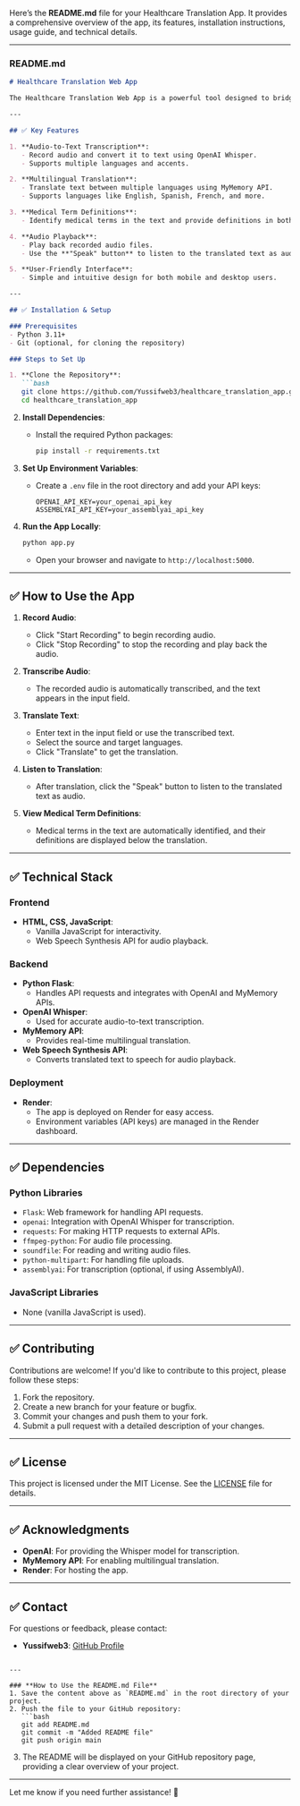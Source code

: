 Here’s the **README.md** file for your Healthcare Translation App. It provides a comprehensive overview of the app, its features, installation instructions, usage guide, and technical details.

---

### **README.md**

```markdown
# Healthcare Translation Web App

The Healthcare Translation Web App is a powerful tool designed to bridge language barriers in healthcare settings. It enables real-time audio-to-text transcription, multilingual translation, and medical term identification with definitions. The app is powered by **OpenAI Whisper** for transcription, **MyMemory API** for translation, and **Web Speech Synthesis API** for audio playback.

---

## ✅ Key Features

1. **Audio-to-Text Transcription**:
   - Record audio and convert it to text using OpenAI Whisper.
   - Supports multiple languages and accents.

2. **Multilingual Translation**:
   - Translate text between multiple languages using MyMemory API.
   - Supports languages like English, Spanish, French, and more.

3. **Medical Term Definitions**:
   - Identify medical terms in the text and provide definitions in both the source and target languages.

4. **Audio Playback**:
   - Play back recorded audio files.
   - Use the **"Speak" button** to listen to the translated text as audio.

5. **User-Friendly Interface**:
   - Simple and intuitive design for both mobile and desktop users.

---

## ✅ Installation & Setup

### Prerequisites
- Python 3.11+
- Git (optional, for cloning the repository)

### Steps to Set Up

1. **Clone the Repository**:
   ```bash
   git clone https://github.com/Yussifweb3/healthcare_translation_app.git
   cd healthcare_translation_app
   ```

2. **Install Dependencies**:
   - Install the required Python packages:
     ```bash
     pip install -r requirements.txt
     ```

3. **Set Up Environment Variables**:
   - Create a `.env` file in the root directory and add your API keys:
     ```plaintext
     OPENAI_API_KEY=your_openai_api_key
     ASSEMBLYAI_API_KEY=your_assemblyai_api_key
     ```

4. **Run the App Locally**:
   ```bash
   python app.py
   ```
   - Open your browser and navigate to `http://localhost:5000`.

---

## ✅ How to Use the App

1. **Record Audio**:
   - Click "Start Recording" to begin recording audio.
   - Click "Stop Recording" to stop the recording and play back the audio.

2. **Transcribe Audio**:
   - The recorded audio is automatically transcribed, and the text appears in the input field.

3. **Translate Text**:
   - Enter text in the input field or use the transcribed text.
   - Select the source and target languages.
   - Click "Translate" to get the translation.

4. **Listen to Translation**:
   - After translation, click the "Speak" button to listen to the translated text as audio.

5. **View Medical Term Definitions**:
   - Medical terms in the text are automatically identified, and their definitions are displayed below the translation.

---

## ✅ Technical Stack

### Frontend
- **HTML, CSS, JavaScript**:
  - Vanilla JavaScript for interactivity.
  - Web Speech Synthesis API for audio playback.

### Backend
- **Python Flask**:
  - Handles API requests and integrates with OpenAI and MyMemory APIs.
- **OpenAI Whisper**:
  - Used for accurate audio-to-text transcription.
- **MyMemory API**:
  - Provides real-time multilingual translation.
- **Web Speech Synthesis API**:
  - Converts translated text to speech for audio playback.

### Deployment
- **Render**:
  - The app is deployed on Render for easy access.
  - Environment variables (API keys) are managed in the Render dashboard.

---

## ✅ Dependencies

### Python Libraries
- `Flask`: Web framework for handling API requests.
- `openai`: Integration with OpenAI Whisper for transcription.
- `requests`: For making HTTP requests to external APIs.
- `ffmpeg-python`: For audio file processing.
- `soundfile`: For reading and writing audio files.
- `python-multipart`: For handling file uploads.
- `assemblyai`: For transcription (optional, if using AssemblyAI).

### JavaScript Libraries
- None (vanilla JavaScript is used).

---

## ✅ Contributing

Contributions are welcome! If you'd like to contribute to this project, please follow these steps:

1. Fork the repository.
2. Create a new branch for your feature or bugfix.
3. Commit your changes and push them to your fork.
4. Submit a pull request with a detailed description of your changes.

---

## ✅ License

This project is licensed under the MIT License. See the [LICENSE](LICENSE) file for details.

---

## ✅ Acknowledgments

- **OpenAI**: For providing the Whisper model for transcription.
- **MyMemory API**: For enabling multilingual translation.
- **Render**: For hosting the app.

---

## ✅ Contact

For questions or feedback, please contact:
- **Yussifweb3**: [GitHub Profile](https://github.com/Yussifweb3)
```

---

### **How to Use the README.md File**
1. Save the content above as `README.md` in the root directory of your project.
2. Push the file to your GitHub repository:
   ```bash
   git add README.md
   git commit -m "Added README file"
   git push origin main
   ```
3. The README will be displayed on your GitHub repository page, providing a clear overview of your project.

---

Let me know if you need further assistance! 🚀
